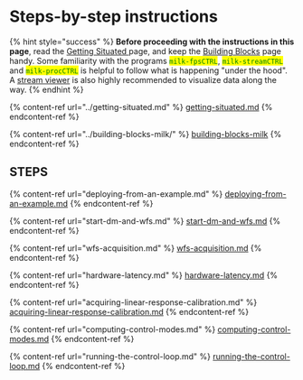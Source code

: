 # Steps-by-step instructions

{% hint style="success" %}
**Before proceeding with the instructions in this page**, read the [Getting Situated ](../getting-situated.md)page, and keep the [Building Blocks](../building-blocks-milk/) page handy. Some familiarity with the programs <mark style="color:green;">`milk-fpsCTRL`</mark>, <mark style="color:green;">`milk-streamCTRL`</mark> and <mark style="color:green;">`milk-procCTRL`</mark> is helpful to follow what is happening "under the hood". A [stream viewer](../installation/stream-viewers.md) is also highly recommended to visualize data along the way.
{% endhint %}

{% content-ref url="../getting-situated.md" %}
[getting-situated.md](../getting-situated.md)
{% endcontent-ref %}

{% content-ref url="../building-blocks-milk/" %}
[building-blocks-milk](../building-blocks-milk/)
{% endcontent-ref %}

## STEPS

{% content-ref url="deploying-from-an-example.md" %}
[deploying-from-an-example.md](deploying-from-an-example.md)
{% endcontent-ref %}

{% content-ref url="start-dm-and-wfs.md" %}
[start-dm-and-wfs.md](start-dm-and-wfs.md)
{% endcontent-ref %}

{% content-ref url="wfs-acquisition.md" %}
[wfs-acquisition.md](wfs-acquisition.md)
{% endcontent-ref %}

{% content-ref url="hardware-latency.md" %}
[hardware-latency.md](hardware-latency.md)
{% endcontent-ref %}

{% content-ref url="acquiring-linear-response-calibration.md" %}
[acquiring-linear-response-calibration.md](acquiring-linear-response-calibration.md)
{% endcontent-ref %}

{% content-ref url="computing-control-modes.md" %}
[computing-control-modes.md](computing-control-modes.md)
{% endcontent-ref %}

{% content-ref url="running-the-control-loop.md" %}
[running-the-control-loop.md](running-the-control-loop.md)
{% endcontent-ref %}
